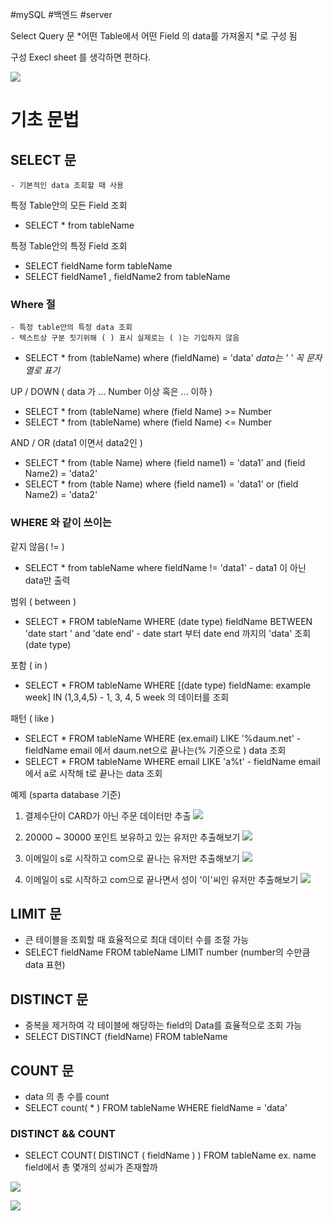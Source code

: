 #mySQL #백엔드 #server 

Select Query 문
*어떤 Table에서 어떤  Field 의 data를 가져올지 *로 구성 됨

구성 
Execl sheet 를 생각하면 편하다.

![](https://i.imgur.com/hiOvjxA.png)

# 기초 문법

## SELECT 문
	- 기본적인 data 조회할 때 사용

특정 Table안의 모든 Field 조회
 - SELECT * from tableName

특정 Table안의 특정 Field 조회
- SELECT  fieldName form  tableName
- SELECT fieldName1 , fieldName2 from tableName

### Where 절
	- 특정 table안의 특정 data 조회
	- 텍스트상 구분 짓기위해 ( ) 표시 실제로는 ( )는 기입하지 않음
- SELECT * from (tableName) where (fieldName) = 'data'
	*data는 ' '  꼭 문자열로 표기* 

UP / DOWN ( data 가 ... Number 이상 혹은 ... 이하 )
- SELECT * from (tableName) where (field Name) >= Number
- SELECT * from (tableName) where (field Name) <= Number

AND / OR (data1 이면서 data2인 )
- SELECT * from (table Name) where (field name1) = 'data1' and (field Name2) = 'data2'
- SELECT * from (table Name) where (field name1) = 'data1' or (field Name2) = 'data2'

### WHERE 와 같이 쓰이는 

같지 않음( != ) 
- SELECT * from tableName where fieldName != 'data1' 
	  - data1 이 아닌 data만 출력

범위 ( between )
- SELECT * FROM tableName WHERE (date type) fieldName BETWEEN 
	'date start ' and 'date end'
	  - date start 부터 date end 까지의 'data' 조회 (date type)

포함 ( in )
- SELECT * FROM tableName WHERE [(date type) fieldName: example week]
   IN (1,3,4,5)
		- 1, 3, 4, 5 week 의 데이터를 조회


패턴 ( like )
- SELECT * FROM tableName WHERE (ex.email) LIKE '%daum.net'
		- fieldName email 에서 daum.net으로 끝나는(% 기준으로 ) data 조회
- SELECT * FROM tableName WHERE email LIKE 'a%t'
		- fieldName email 에서 a로 시작해 t로 끝나는 data 조회

예제 (sparta database 기준)
1. 결제수단이 CARD가 아닌 주문 데이터만 추출
![](https://i.imgur.com/RDTXGa3.png)


2. 20000 ~ 30000 포인트 보유하고 있는 유저만 추출해보기
![](https://i.imgur.com/5lyZ9TR.png)


3. 이메일이 s로 시작하고 com으로 끝나는 유저만 추출해보기
![](https://i.imgur.com/m9aDU8K.png)

4. 이메일이 s로 시작하고 com으로 끝나면서 성이 '이'씨인 유저만 추출해보기
![](https://i.imgur.com/Y2I4xo5.png)


## LIMIT 문
- 큰 테이블을 조회할 때 효율적으로 최대 데이터 수를 조절 가능
- SELECT fieldName FROM tableName
  LIMIT number (number의 수만큼 data 표현)

## DISTINCT 문
- 중복을 제거하여 각 테이블에 해당하는 field의 Data를 효율적으로 조회 가능
- SELECT DISTINCT (fieldName) FROM tableName

## COUNT 문
- data 의 총 수를 count
- SELECT count( * ) FROM tableName WHERE fieldName = 'data'

### DISTINCT && COUNT
- SELECT COUNT( DISTINCT ( fieldName ) ) FROM tableName
 ex.  name field에서 총 몇개의 성씨가 존재할까
 
![](https://i.imgur.com/6222wMc.png)

![](https://i.imgur.com/1ikDicq.png)
